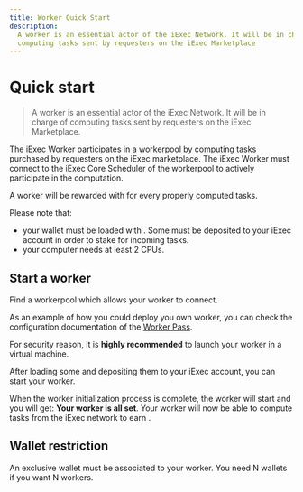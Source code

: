 ```yaml
---
title: Worker Quick Start
description:
  A worker is an essential actor of the iExec Network. It will be in charge of
  computing tasks sent by requesters on the iExec Marketplace
---
```


# Quick start

> A worker is an essential actor of the iExec Network. It will be in charge of
> computing tasks sent by requesters on the iExec Marketplace.

The iExec Worker participates in a workerpool by computing tasks purchased by
requesters on the iExec marketplace. The iExec Worker must connect to the iExec
Core Scheduler of the workerpool to actively participate in the computation.

A worker will be rewarded with <TokenSymbol /> for every properly computed
tasks.

Please note that:

- your wallet must be loaded with <TokenSymbol />. Some <TokenSymbol /> must be
  deposited to your iExec account in order to stake for incoming tasks.
- your computer needs at least 2 CPUs.

## Start a worker

Find a workerpool which allows your worker to connect.

As an example of how you could deploy you own worker, you can check the
configuration documentation of the
[Worker Pass](https://github.com/iExecBlockchainComputing/wpwp-worker-setup).

For security reason, it is **highly recommended** to launch your worker in a
virtual machine.

After loading some <TokenSymbol /> and depositing them to your iExec account,
you can start your worker.

When the worker initialization process is complete, the worker will start and
you will get: **Your worker is all set**. Your worker will now be able to
compute tasks from the iExec network to earn <TokenSymbol />.

## Wallet restriction

An exclusive wallet must be associated to your worker. You need N wallets if you
want N workers.

<script setup>
import TokenSymbol from '@/components/TokenSymbol.vue'
</script>

